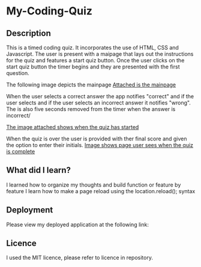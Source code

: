 # My-Coding-Quiz

## Description
This is a timed coding quiz. It incorporates the use of HTML, CSS and Javascript. 
The user is present with a maipage that lays out the instructions for the quiz and features a start quiz button. 
Once the user clicks on the start quiz button the timer begins and they are presented with the first question. 

The following image depicts the mainpage
[Attached is the mainpage](./images/Coding_quiz_mainpage.png)

When the user selects a correct answer the app notifies "correct" and if the user selects and if the user selects an incorrect answer it notifies "wrong". The is also five seconds removed from the timer when the answer is incorrect/ 

[The image attached shows when the quiz has started](./images/coding_quiz_first_question.png)

When the quiz is over the user is provided with ther final score and given the option to enter their initials. 
[Image shows page user sees when the quiz is complete](./images/quiz_is_over.png)

## What did I learn?
I learned how to organize my thoughts and build function or feature by feature
I learn how to make a page reload using the location.reload(); syntax

## Deployment
Please view my deployed application at the following link: 

## Licence
I used the MIT licence, please refer to licence in repository.